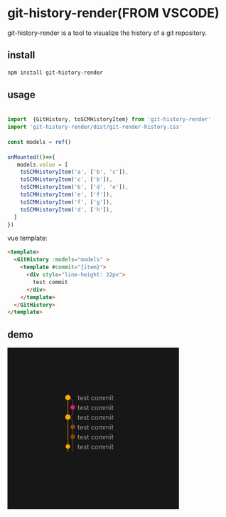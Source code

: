 # git-history-render(FROM VSCODE)
git-history-render is a tool to visualize the history of a git repository. 

## install

```bash
npm install git-history-render
```

## usage

```javascript

import  {GitHistory, toSCMHistoryItem} from 'git-history-render'
import 'git-history-render/dist/git-render-history.css'

const models = ref()

onMounted(()=>{
   models.value = [
    toSCMHistoryItem('a', ['b', 'c']),
    toSCMHistoryItem('c', ['b']),
    toSCMHistoryItem('b', ['d', 'e']),
    toSCMHistoryItem('e', ['f']),
    toSCMHistoryItem('f', ['g']),
    toSCMHistoryItem('d', ['h']),
  ]
})

```
vue template: 
```html
<template>
  <GitHistory :models="models" >
    <template #commit="{item}">
      <div style="line-height: 22px">
        test commit
      </div>
    </template>
  </GitHistory>
</template>
```

## demo

![image](https://github.com/suxuelengyin/git-history/blob/master/src/assets/demo.png)
